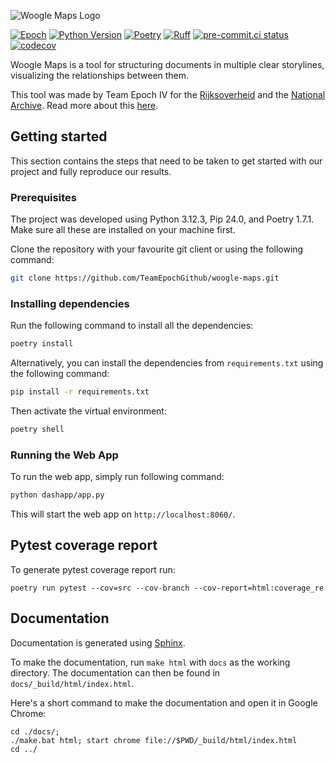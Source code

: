 ![Woogle Maps Logo](https://raw.githubusercontent.com/TeamEpochGithub/woogle-maps/main/assets/Woogle_Maps_Logo_Auto.svg)

[![Epoch](https://img.shields.io/endpoint?url=https%3A%2F%2Fraw.githubusercontent.com%2FJeffrey-Lim%2Fepoch-dvdscreensaver%2Fmaster%2Fbadge.json)](https://teamepoch.ai/)
[![Python Version](https://img.shields.io/badge/python-3.12-blue.svg)](https://www.python.org/downloads/)
[![Poetry](https://img.shields.io/endpoint?url=https://python-poetry.org/badge/v0.json)](https://python-poetry.org/)
[![Ruff](https://img.shields.io/endpoint?url=https://raw.githubusercontent.com/astral-sh/ruff/main/assets/badge/v2.json)](https://github.com/astral-sh/ruff)
[![pre-commit.ci status](https://results.pre-commit.ci/badge/github/TeamEpochGithub/woogle-maps/main.svg)](https://results.pre-commit.ci/latest/github/TeamEpochGithub/woogle-maps/main)
[![codecov](https://codecov.io/gh/TeamEpochGithub/woogle-maps/graph/badge.svg)](https://codecov.io/gh/TeamEpochGithub/woogle-maps)

Woogle Maps is  a tool for structuring documents in multiple clear storylines, visualizing the relationships between them.

This tool was made by Team Epoch IV for the [Rijksoverheid](https://www.rijksoverheid.nl/) and the [National Archive](https://www.nationaalarchief.nl/).
Read more about this [here](https://teamepoch.ai/competitions#Government).

## Getting started

This section contains the steps that need to be taken to get started with our project and fully reproduce our results.

### Prerequisites

The project was developed using Python 3.12.3, Pip 24.0, and Poetry 1.7.1. Make sure all these are installed on your machine first.

Clone the repository with your favourite git client or using the following command:

```bash
git clone https://github.com/TeamEpochGithub/woogle-maps.git
```

### Installing dependencies

Run the following command to install all the dependencies:

```bash
poetry install
```

Alternatively, you can install the dependencies from `requirements.txt` using the following command:

```bash
pip install -r requirements.txt
```

Then activate the virtual environment:

```bash
poetry shell
```

### Running the Web App

To run the web app, simply run following command:

```bash
python dashapp/app.py
```

This will start the web app on `http://localhost:8060/`.

## Pytest coverage report

To generate pytest coverage report run:

```shell
poetry run pytest --cov=src --cov-branch --cov-report=html:coverage_re
```

## Documentation

Documentation is generated using [Sphinx](https://www.sphinx-doc.org/en/master/).

To make the documentation, run `make html` with `docs` as the working directory. The documentation can then be found in `docs/_build/html/index.html`.

Here's a short command to make the documentation and open it in Google Chrome:

```shell
cd ./docs/;
./make.bat html; start chrome file://$PWD/_build/html/index.html
cd ../
```
